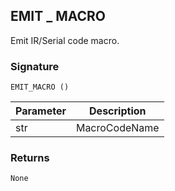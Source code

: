 ## EMIT \_  MACRO

Emit IR/Serial code macro.


### Signature

`EMIT_MACRO ()`


| Parameter | Description |
| --- | --- |
| str | MacroCodeName |


### Returns

`None`